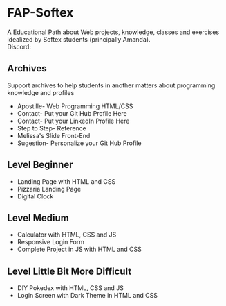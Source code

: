 # FAP-Softex
A Educational Path about Web projects, knowledge, classes and exercises idealized by Softex students (principally Amanda).<br>
Discord: 
## Archives
Support archives to help students in another matters about programming knowledge and profiles
- Apostille- Web Programming HTML/CSS
- Contact- Put your Git Hub Profile Here
- Contact- Put your LinkedIn Profile Here
- Step to Step- Reference
- Melissa's Slide Front-End
- Sugestion- Personalize your Git Hub Profile
## Level Beginner
- Landing Page with HTML and CSS
- Pizzaria Landing Page
- Digital Clock
## Level Medium
- Calculator with HTML, CSS and JS
- Responsive Login Form
- Complete Project in JS with HTML and CSS
## Level Little Bit More Difficult
- DIY Pokedex with HTML, CSS and JS
- Login Screen with Dark Theme in HTML and CSS
